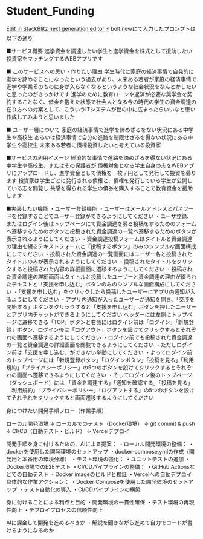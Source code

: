 # Student_Funding

[Edit in StackBlitz next generation editor ⚡️](https://stackblitz.com/~/github.com/kazuP-kazufumi/Student_Funding)
bolt.newにて入力したプロンプトは以下の通り

■サービス概要 進学資金を調達したい学生と進学資金を株式として援助したい投資家をマッチングするWEBアプリです

■ このサービスへの思い・作りたい理由 学生時代に家庭の経済事情で自発的に進学を諦めることになったという過去があり、未来ある若者が家庭の経済事情で進学や学業そのものに身が入らなくなるというような社会状況をなんとかしたいと思ったのがきっかけです
進学のために教育ローンや返済が必要な奨学金を契約することなく、借金を抱えた状態で社会人となる今の時代の学生の資金調達の在り方への対案として、こういうITシステムが世の中に広まったらいいなと思い作成してみようと思いました

■ ユーザー層について 家庭の経済事情で進学を諦めざるをない状況にある中学生や高校生 あるいは経済事情で自分の進路を制限せざるを得ない状況にある中学生や高校生 未来ある若者に債権投資したいと考えている投資家

■サービスの利用イメージ 経済的な事情で進路を諦めざるを得ない状況にある中学生や高校生、またはその保護者が 債権対象となる学生自身の志をWEBアプリにアップロードし、進学資金として債権を一枚？円として発行して投資を募ります 投資家は学生ごとに発行される債権と、債権を発行している学生が公開している志を閲覧し 共感を得られる学生の債券を購入することで教育資金を援助します

■実装したい機能
・ユーザー登録機能 ・ユーザーはメールアドレスとパスワードを登録することでユーザー登録ができるようにしてください
・ユーザ登録、またはログイン後はトップページにて資金調達を募る投稿をするためのフォームへ遷移するためのボタンと投稿された資金調達の一覧へ遷移するためのボタンが表示されるようにしてください
・資金調達投稿フォームはタイトルと資金調達の理由を綴るテキストフォームと「投稿するボタン」のみのシンプルな画面構成にしてください
・投稿された資金調達の一覧画面にはユーザー名と投稿されたタイトルのみが表示されるようにしてください
・投稿されたタイトルをクリックすると投稿された内容の詳細画面に遷移するようにしてください
・投稿された資金調達の詳細画面はタイトルと投稿したユーザーと資金調達の理由が綴られたテキストと「支援を申し込む」ボタンのみのシンプルな画面構成にしてください
・「支援を申し込む」をクリックしたら投稿したユーザーにアプリ内通知が入るようにしてください
・アプリ内通知が入ったユーザーが通知を開き、「交渉を開始する」ボタンをクリックすると「支援を申し込む」ボタンを押したユーザーとアプリ内チャットができるようにしてください
ヘッダーには左側にトップページに遷移できる「TOP」ボタンと右側にはログイン前は「ログイン」「新規登録」ボタン、ログイン後は「ログアウト」ボタンを設けてクリックするとそれぞれの画面へ遷移するようにしてください
・ログイン前でも投稿された資金調達の一覧と資金調達の詳細画面を閲覧できるようにしてください
・ただしログイン前は「支援を申し込む」ができない挙動にしてください
・よってログイン前のトップページには「新規登録ボタン」「ログインボタン」「投稿を見る」「利用規約」「プライバシーポリシー」の5つのボタンを設けてクリックするとそれぞれの画面へ遷移できるようにしてください
・そしてログイン後のトップページ（ダッシュボード）には 「資金を調達する」「通知を確認する」「投稿を見る」「利用規約」「プライバシーポリシー」「ログアウトする」の5つのボタンを設けてそれぞれをクリックすると画面遷移するようにしてください

身につけたい開発手順フロー（作業手順）

   ローカル開発環境
   ↓
   ローカルでのテスト（Docker環境）
   ↓
   git commit & push
   ↓
   CI/CD（自動テスト・ビルド）
   ↓
   Vercelデプロイ

開発手順を身に付けるための、AIによる提案：
・ローカル開発環境の整備：
・dockerを使用した開発環境のセットアップ
・docker-compose.ymlの作成（開発用と本番用の環境分離）
・テスト環境の強化：
・ユニットテストの追加
・Docker環境でのE2Eテスト
・CI/CDパイプラインの整備：
・GitHub Actionsなどでの自動テスト
・Docker imageのビルドと検証
・Vercelへの自動デプロイ
具体的な作業アクション：
・Docker Composeを使用した開発環境のセットアップ
・テスト自動化の導入
・CI/CDパイプラインの構築

身に付けることによる利点と目的
・開発環境の一貫性確保
・テスト環境の再現性向上
・デプロイプロセスの信頼性向上

AIに課金して開発を進めるべきか
・解説を聞きながら進めて自力でコードが書けるようになるのか